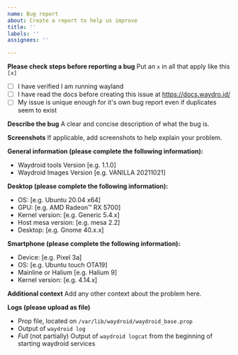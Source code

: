 ```yaml
---
name: Bug report
about: Create a report to help us improve
title: ''
labels: ''
assignees: ''

---
```


**Please check steps before reporting a bug**
Put an `x` in all that apply like this `[x]`

- [ ] I have verified I am running wayland
- [ ] I have read the docs before creating this issue at https://docs.waydro.id/
- [ ] My issue is unique enough for it's own bug report even if duplicates seem to exist

**Describe the bug**
A clear and concise description of what the bug is.

**Screenshots**
If applicable, add screenshots to help explain your problem.

**General information (please complete the following information):**
 - Waydroid tools Version [e.g. 1.1.0]
 - Waydroid Images Version [e.g. VANILLA 20211021]

**Desktop (please complete the following information):**
 - OS: [e.g. Ubuntu 20.04 x64]
 - GPU: [e.g. AMD Radeon™ RX 5700]
 - Kernel version: [e.g. Generic 5.4.x]
 - Host mesa version: [e.g. mesa 2.2]
 - Desktop: [e.g. Gnome 40.x.x]

**Smartphone (please complete the following information):**
 - Device: [e.g. Pixel 3a]
 - OS: [e.g. Ubuntu touch OTA19]
 - Mainline or Halium [e.g. Halium 9]
 - Kernel version: [e.g. 4.14.x]

**Additional context**
Add any other context about the problem here.

**Logs (please upload as file)**
 - Prop file, located on `/var/lib/waydroid/waydroid_base.prop`
 - Output of `waydroid log`
 - *Full* (not partially) Output of `waydroid logcat` from the beginning of starting waydroid services
